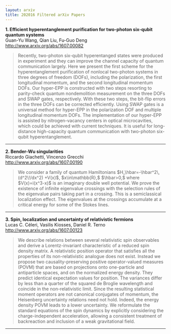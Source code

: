 ```yaml
---
layout: arxiv
title: 202016 Filtered arXiv Papers
---
```


**1.    Efficient hyperentanglement purification for two-photon six-qubit quantum systems**  
Guan-Yu Wang, Qian Liu, Fu-Guo Deng  
http://www.arxiv.org/abs/1607.00082  
<blockquote>
<p>
Recently, two-photon six-qubit hyperentanged states were produced in experiment and they can improve the channel capacity of quantum communication largely. Here we present the first scheme for the hyperentanglement purification of nonlocal two-photon systems in three degrees of freedom (DOFs), including the polarization, the first longitudinal momentum, and the second longitudinal momentum DOFs. Our hyper-EPP is constructed with two steps resorting to parity-check quantum nondemolition measurement on the three DOFs and SWAP gates, respectively. With these two steps, the bit-flip errors in the three DOFs can be corrected efficiently. Using SWAP gates is a universal method for hyper-EPP in the polarization DOF and multiple longitudinal momentum DOFs. The implementation of our hyper-EPP is assisted by nitrogen-vacancy centers in optical microcavities, which could be achieved with current techniques. It is useful for long-distance high-capacity quantum communication with two-photon six-qubit hyperentanglement.
</p>
</blockquote>

------

**2.    Bender-Wu singularities**  
Riccardo Giachetti, Vincenzo Grecchi  
http://www.arxiv.org/abs/1607.00190  
<blockquote>
<p>
We consider a family of quantum Hamiltonians $H_\hbar=-\hbar^2\,(d^2\!/dx^2) +V(x)$, $x\in\mathbb{R},$ $\hbar>0,$ where $V(x)=i(x^3-x)$ is an imaginary double well potential. We prove the existence of infinite eigenvalue crossings with the selection rules of the eigenvalue pairs taking part in a crossing. This is a semiclassical localization effect. The eigenvalues at the crossings accumulate at a critical energy for some of the Stokes lines.
</p>
</blockquote>

------

**3.    Spin, localization and uncertainty of relativistic fermions**  
Lucas C. Céleri, Vasilis Kiosses, Daniel R. Terno  
http://www.arxiv.org/abs/1607.00123  
<blockquote>
<p>
We describe relations between several relativistic spin observables and derive a Lorentz-invariant characteristic of a reduced spin density matrix. A relativistic position operator that satisfies all the properties of its non-relativistic analogue does not exist. Instead we propose two causality-preserving positive operator-valued measures (POVM) that are based on projections onto one-particle and antiparticle spaces, and on the normalized energy density. They predict identical expectation values for position. The variances differ by less than a quarter of the squared de Broglie wavelength and coincide in the non-relativistic limit. Since the resulting statistical moment operators are not canonical conjugates of momentum, the Heisenberg uncertainty relations need not hold. Indeed, the energy density POVM leads to a lower uncertainty. We reformulate the standard equations of the spin dynamics by explicitly considering the charge-independent acceleration, allowing a consistent treatment of backreaction and inclusion of a weak gravitational field.
</p>
</blockquote>

------


